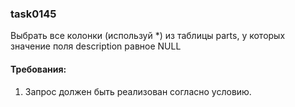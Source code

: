 
### task0145

Выбрать все колонки (используй *) из таблицы parts, у которых значение поля description равное NULL


#### Требования:
1.	Запрос должен быть реализован согласно условию.

